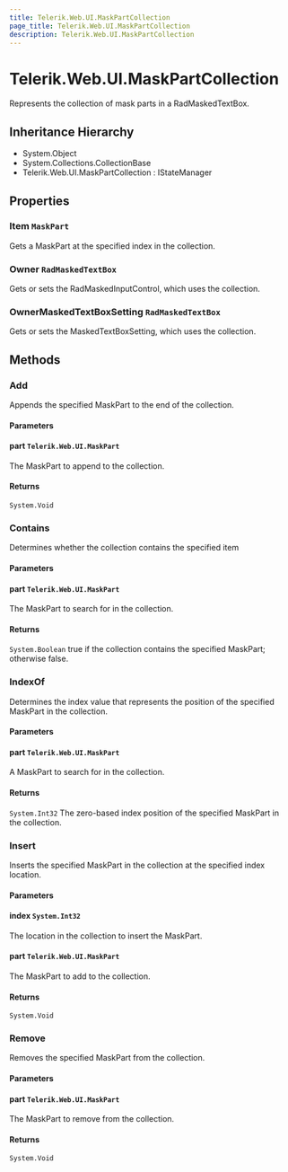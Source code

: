 ```yaml
---
title: Telerik.Web.UI.MaskPartCollection
page_title: Telerik.Web.UI.MaskPartCollection
description: Telerik.Web.UI.MaskPartCollection
---
```


# Telerik.Web.UI.MaskPartCollection

Represents the collection of mask parts in a RadMaskedTextBox.

## Inheritance Hierarchy

* System.Object
* System.Collections.CollectionBase
* Telerik.Web.UI.MaskPartCollection : IStateManager

## Properties

###  Item `MaskPart`

Gets a MaskPart at the specified
                index in the collection.

###  Owner `RadMaskedTextBox`

Gets or sets the RadMaskedInputControl, which uses the
            collection.

###  OwnerMaskedTextBoxSetting `RadMaskedTextBox`

Gets or sets the MaskedTextBoxSetting, which uses the
            collection.

## Methods

###  Add

Appends the specified MaskPart to
                the end of the collection.

#### Parameters

#### part `Telerik.Web.UI.MaskPart`

The MaskPart to append to the
                collection.

#### Returns

`System.Void` 

###  Contains

Determines whether the collection contains the specified item

#### Parameters

#### part `Telerik.Web.UI.MaskPart`

The MaskPart to search for in the
                collection.

#### Returns

`System.Boolean` true if the collection contains the specified
                MaskPart; otherwise
                false.

###  IndexOf

Determines the index value that represents the position of the specified
                MaskPart in the collection.

#### Parameters

#### part `Telerik.Web.UI.MaskPart`

A MaskPart to search for in the
                collection.

#### Returns

`System.Int32` The zero-based index position of the specified
                MaskPart in the collection.

###  Insert

Inserts the specified MaskPart in
                the collection at the specified index location.

#### Parameters

#### index `System.Int32`

The location in the collection to insert the
                MaskPart.

#### part `Telerik.Web.UI.MaskPart`

The MaskPart to add to the
                collection.

#### Returns

`System.Void` 

###  Remove

Removes the specified MaskPart
                    from the collection.

#### Parameters

#### part `Telerik.Web.UI.MaskPart`

The MaskPart to remove from the
                collection.

#### Returns

`System.Void` 

